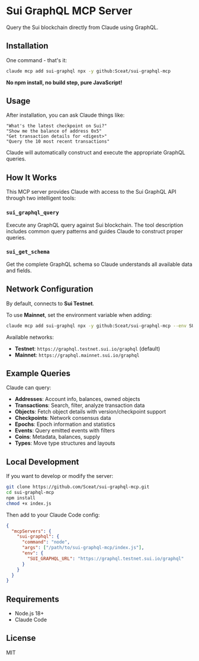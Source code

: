 # Sui GraphQL MCP Server

Query the Sui blockchain directly from Claude using GraphQL.

## Installation

One command - that's it:

```bash
claude mcp add sui-graphql npx -y github:Sceat/sui-graphql-mcp
```

**No npm install, no build step, pure JavaScript!**

## Usage

After installation, you can ask Claude things like:

```
"What's the latest checkpoint on Sui?"
"Show me the balance of address 0x5"
"Get transaction details for <digest>"
"Query the 10 most recent transactions"
```

Claude will automatically construct and execute the appropriate GraphQL queries.

## How It Works

This MCP server provides Claude with access to the Sui GraphQL API through two intelligent tools:

### `sui_graphql_query`
Execute any GraphQL query against Sui blockchain. The tool description includes common query patterns and guides Claude to construct proper queries.

### `sui_get_schema`
Get the complete GraphQL schema so Claude understands all available data and fields.

## Network Configuration

By default, connects to **Sui Testnet**.

To use **Mainnet**, set the environment variable when adding:

```bash
claude mcp add sui-graphql npx -y github:Sceat/sui-graphql-mcp --env SUI_GRAPHQL_URL=https://graphql.mainnet.sui.io/graphql
```

Available networks:
- **Testnet**: `https://graphql.testnet.sui.io/graphql` (default)
- **Mainnet**: `https://graphql.mainnet.sui.io/graphql`

## Example Queries

Claude can query:
- **Addresses**: Account info, balances, owned objects
- **Transactions**: Search, filter, analyze transaction data
- **Objects**: Fetch object details with version/checkpoint support
- **Checkpoints**: Network consensus data
- **Epochs**: Epoch information and statistics
- **Events**: Query emitted events with filters
- **Coins**: Metadata, balances, supply
- **Types**: Move type structures and layouts

## Local Development

If you want to develop or modify the server:

```bash
git clone https://github.com/Sceat/sui-graphql-mcp.git
cd sui-graphql-mcp
npm install
chmod +x index.js
```

Then add to your Claude Code config:

```json
{
  "mcpServers": {
    "sui-graphql": {
      "command": "node",
      "args": ["/path/to/sui-graphql-mcp/index.js"],
      "env": {
        "SUI_GRAPHQL_URL": "https://graphql.testnet.sui.io/graphql"
      }
    }
  }
}
```

## Requirements

- Node.js 18+
- Claude Code

## License

MIT
